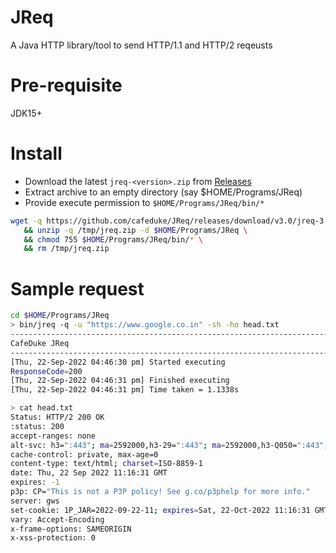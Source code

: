 # JReq
A Java HTTP library/tool to send HTTP/1.1 and HTTP/2 reqeusts

# Pre-requisite
JDK15+

# Install
- Download the latest `jreq-<version>.zip` from [Releases](https://github.com/cafeduke/JReq/releases)
- Extract archive to an empty directory (say $HOME/Programs/JReq)
- Provide execute permission to `$HOME/Programs/JReq/bin/*`

```bash
wget -q https://github.com/cafeduke/JReq/releases/download/v3.0/jreq-3.0.zip -O /tmp/jreq.zip \
   && unzip -q /tmp/jreq.zip -d $HOME/Programs/JReq \
   && chmod 755 $HOME/Programs/JReq/bin/* \
   && rm /tmp/jreq.zip 
```
# Sample request

```bash
cd $HOME/Programs/JReq
> bin/jreq -q -u "https://www.google.co.in" -sh -ho head.txt
-------------------------------------------------------------------------------------------------
CafeDuke JReq
-------------------------------------------------------------------------------------------------
[Thu, 22-Sep-2022 04:46:30 pm] Started executing
ResponseCode=200
[Thu, 22-Sep-2022 04:46:31 pm] Finished executing
[Thu, 22-Sep-2022 04:46:31 pm] Time taken = 1.1338s

> cat head.txt 
Status: HTTP/2 200 OK
:status: 200
accept-ranges: none
alt-svc: h3=":443"; ma=2592000,h3-29=":443"; ma=2592000,h3-Q050=":443"; ma=2592000,h3-Q046=":443"; ma=2592000,h3-Q043=":443"; ma=2592000,quic=":443"; ma=2592000; v="46,43"
cache-control: private, max-age=0
content-type: text/html; charset=ISO-8859-1
date: Thu, 22 Sep 2022 11:16:31 GMT
expires: -1
p3p: CP="This is not a P3P policy! See g.co/p3phelp for more info."
server: gws
set-cookie: 1P_JAR=2022-09-22-11; expires=Sat, 22-Oct-2022 11:16:31 GMT; path=/; domain=.google.co.in; Secure,AEC=AakniGNedjZkEyWVmUzSYLMxOkLFaQ5nkLQyCD-3x0dzCfdLYqSdUsjKaho; expires=Tue, 21-Mar-2023 11:16:31 GMT; path=/; domain=.google.co.in; Secure; HttpOnly; SameSite=lax,NID=511=OPWBmtiVTZL_0LefXZ70F49U0Bmy4_yq_z-gqJ3FeaGIMyADaDUzt2WHncEeLcwNS_PxjF52E68AHmzr9FVFS4a0iSnK4hIYy8zI5ELbZ2hcXcrPegXOmXOapxZvYp6hpmr61l11Svu_JFFFeLxicTWYFbQb-Hw5m7ggd3hPbmA; expires=Fri, 24-Mar-2023 11:16:31 GMT; path=/; domain=.google.co.in; HttpOnly
vary: Accept-Encoding
x-frame-options: SAMEORIGIN
x-xss-protection: 0
```
